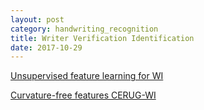 ```yaml
---
layout: post
category: handwriting_recognition
title: Writer Verification Identification
date: 2017-10-29
---
```


[Unsupervised feature learning for WI](https://arxiv.org/pdf/1705.09369.pdf)

[Curvature-free features CERUG-WI](http://www.rug.nl/research/portal/files/40224447/Chapter_3.pdf)
